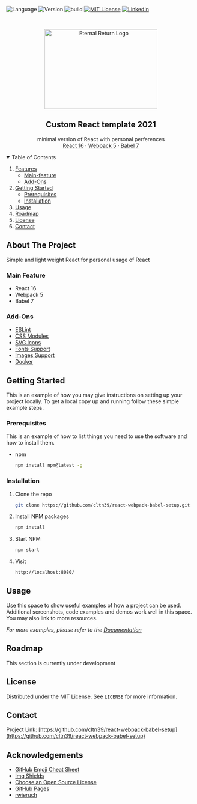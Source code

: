<!-- PROJECT SHIELDS -->
<!-- https://www.markdownguide.org/basic-syntax/#reference-style-links-->
![Language][language-shield]
![Version][version-shield]
![build][build-shield]
[![MIT License][license-shield]][license-url]
[![LinkedIn][linkedin-shield]][linkedin-url]



<!-- PROJECT LOGO -->
<br />
<p align="center">
  <a href="https://github.com/cltn39/react-webpack-babel-setup">
    <img src="https://upload.wikimedia.org/wikipedia/commons/thumb/a/a7/React-icon.svg/1200px-React-icon.svg.png" alt="Eternal Return Logo" width="300" height="212">
  </a>

  <h2 align="center">Custom React template 2021</h2>

  <p align="center">
    minimal version of React with personal perferences
    <br />
    <a href="https://reactjs.org/">React 16</a>
    ·
    <a href="https://webpack.js.org/blog/2020-10-10-webpack-5-release/">Webpack 5</a>
    ·
    <a href="https://babeljs.io/docs/en/v7-migration">Babel 7</a>
  </p>
</p>



<!-- TABLE OF CONTENTS -->
<details open="open">
  <summary>Table of Contents</summary>
  <ol>
    <li>
      <a href="#about-the-project">Features</a>
      <ul>
        <li><a href="#main-feature">Main-feature</a></li>
        <li><a href="#add-ons">Add-Ons</a></li>
      </ul>
    </li>
    <li>
      <a href="#getting-started">Getting Started</a>
      <ul>
        <li><a href="#prerequisites">Prerequisites</a></li>
        <li><a href="#installation">Installation</a></li>
      </ul>
    </li>
    <li><a href="#usage">Usage</a></li>
    <li><a href="#roadmap">Roadmap</a></li>
    <li><a href="#license">License</a></li>
    <li><a href="#contact">Contact</a></li>
  </ol>
</details>



<!-- ABOUT THE PROJECT -->
## About The Project

Simple and light weight React for personal usage of React

### Main Feature

- React 16
- Webpack 5
- Babel 7

### Add-Ons

- [ESLint](https://www.robinwieruch.de/react-eslint-webpack-babel/)
- [CSS Modules](https://www.robinwieruch.de/react-css-modules/)
- [SVG Icons](https://www.robinwieruch.de/react-svg-icon-components/)
- [Fonts Support](https://www.robinwieruch.de/webpack-font/)
- [Images Support](https://www.robinwieruch.de/webpack-images/)
- [Docker](https://www.robinwieruch.de/docker-react-development)

<!-- GETTING STARTED -->
## Getting Started

This is an example of how you may give instructions on setting up your project locally.
To get a local copy up and running follow these simple example steps.

### Prerequisites

This is an example of how to list things you need to use the software and how to install them.
* npm
  ```sh
  npm install npm@latest -g
  ```

### Installation


1. Clone the repo
   ```sh
   git clone https://github.com/cltn39/react-webpack-babel-setup.git
   ```
2. Install NPM packages
   ```sh
   npm install
   ```
3. Start NPM
   ```sh
   npm start
   ```
4. Visit 

   
   `http://localhost:8080/`



<!-- USAGE EXAMPLES -->
## Usage

Use this space to show useful examples of how a project can be used. Additional screenshots, code examples and demos work well in this space. You may also link to more resources.

_For more examples, please refer to the [Documentation](https://github.com/cltn39/react-webpack-babel-setup/blob/main/README.md)_



<!-- ROADMAP -->
## Roadmap

This section is currently under development
<!-- See the [open issues](link) for a list of proposed features (and known issues). -->


<!-- LICENSE -->
## License

Distributed under the MIT License. See `LICENSE` for more information.



<!-- CONTACT -->
## Contact

Project Link: [https://github.com/cltn39/react-webpack-babel-setup](https://github.com/cltn39/react-webpack-babel-setup)



<!-- ACKNOWLEDGEMENTS -->
## Acknowledgements
* [GitHub Emoji Cheat Sheet](https://www.webpagefx.com/tools/emoji-cheat-sheet)
* [Img Shields](https://shields.io)
* [Choose an Open Source License](https://choosealicense.com)
* [GitHub Pages](https://pages.github.com)
* [rwieruch](https://github.com/rwieruch)





<!-- MARKDOWN LINKS & IMAGES -->
<!-- LINKs: https://shields.io/  -->
[language-shield]: https://img.shields.io/github/languages/top/cltn39/react-webpack-babel-setup?color=red&style=for-the-badge
[version-shield]: https://img.shields.io/github/package-json/v/cltn39/react-webpack-babel-setup?style=for-the-badge
[build-shield]: https://img.shields.io/github/issues-closed/cltn39/react-webpack-babel-setup?color=yellow&style=for-the-badge
[license-shield]: https://img.shields.io/apm/l/vim-mode?style=for-the-badge
[license-url]: https://github.com/cltn39/react-webpack-babel-setup/blob/main/LICENSE.txt
[linkedin-shield]: https://img.shields.io/badge/-LinkedIn-black.svg?style=for-the-badge&logo=linkedin&colorB=555
[linkedin-url]: https://www.linkedin.com/in/webdev-chisoo-chris-song/